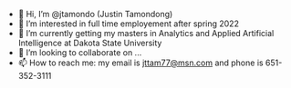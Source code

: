 - 👋 Hi, I’m @jtamondo (Justin Tamondong)
- 👀 I’m interested in full time employement after spring 2022 
- 🌱 I’m currently getting my masters in Analytics and Applied Artificial Intelligence at Dakota State University
- 💞️ I’m looking to collaborate on ...
- 📫 How to reach me: my email is jttam77@msn.com and phone is 651-352-3111

<!---
jtamondo/jtamondo is a ✨ special ✨ repository because its `README.md` (this file) appears on your GitHub profile.
You can click the Preview link to take a look at your changes.
--->
